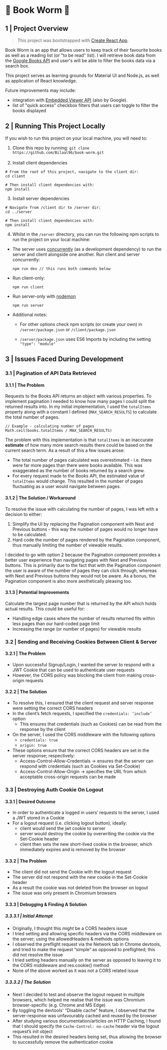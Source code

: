 # 📖 Book Worm 🐛

## 1 | Project Overview

> This project was bootstrapped with [Create React App](https://github.com/facebook/create-react-app).

Book Worm is an app that allows users to keep track of their favourite books as well as a reading list (or "to be read" list). I will retrieve book data from the [Google Books API](https://developers.google.com/books) and user's will be able to filter the books data via a search box.

This project serves as learning grounds for Material UI and Node.js, as well as application of React knowledge.

Future improvements may include:

- integration with [Embedded Viewer API](https://developers.google.com/books/docs/viewer/developers_guide) (also by Google).
- list of "quick access" checkbox filters that users can toggle to filter the books displayed

## 2 | Running This Project Locally

If you wish to run this project on your local machine, you will need to:

1. Clone this repo by running: `git clone https://github.com/Bilaal96/book-worm.git`
   <br/><br/>
1. Install client dependencies

```
# From the root of this project, navigate to the client dir:
cd client

# Then install client dependencies with:
npm install
```

3. Install server dependencies

```
# Navigate from /client dir to /server dir:
cd ../server

# Then install client dependencies with:
npm install
```

4.  Whilst in the `/server` directory, you can run the following npm scripts to run the project on your local machine:

- The server uses [concurrently](https://www.npmjs.com/package/concurrently) (as a development dependency) to run the server and client alongside one another. Run client and server concurrently:
  ```
  npm run dev // this runs both commands below
  ```
- Run client-only:

  ```
  npm run client
  ```

- Run server-only with [nodemon](https://www.npmjs.com/package/nodemon)
  ```
  npm run server
  ```
- Additional notes:

  - For other options check npm scripts (or create your own) in `/server/package.json` or `/client/package.json`

  - `/server/package.json` uses ES6 Imports by including the setting `"type": "module"`

## 3 | Issues Faced During Development

[//]: # 'Pagination'

### 3.1 | Pagination of API Data Retrieved

#### 3.1.1 | The Problem

Requests to the Books API returns an object with various properties. To implement pagination I needed to know how many pages I could split the returned results into. In my initial implementation, I used the `totalItems` property along with a constant I defined (`MAX_SEARCH_RESULTS`) to calculate the total number of pages.

```
// Example - calculating number of pages
Math.ceil(books.totalItems / MAX_SEARCH_RESULTS)
```

The problem with this implementation is that `totalItems` is an inaccurate <strong>estimate</strong> of how many more search results there could be based on the current search term. As a result of this a few issues arose:

- The total number of pages calculated was overestimated - i.e. there were far more pages than there were books available. This was exaggerated as the number of books returned by a search grew.
- For every request made to the Books API, the estimated value of `totalItems` would change. This resulted in the number of pages fluctuating as a user would navigate between pages.

#### 3.1.2 | The Solution / Workaround

To resolve the issue with calculating the number of pages, I was left with a decision to either:

1. Simplify the UI by replacing the Pagination component with Next and Previous buttons - this way the number of pages would no longer have to be calculated.
2. Hard code the number of pages rendered by the Pagination component, thus manually limiting the number of viewable results.

I decided to go with option 2 because the Pagination component provides a better user experience than navigating pages with Next and Previous buttons. This is primarily due to the fact that with the Pagination component the user is aware of the number of pages they can click through, whereas with Next and Previous buttons they would not be aware. As a bonus, the Pagination component is also more aesthetically pleasing too.

#### 3.1.3 | Potential Improvements

Calculate the largest page number that is returned by the API which holds actual results. This could be useful for:

- Handling edge cases where the number of results returned fits within less pages than our hard-coded page limit
- Increasing the range (or number of pages) for viewable results

[//]: # 'Client-Server - Sending and Receiving Cookies'

### 3.2 | Sending and Receiving Cookies Between Client & Server

#### 3.2.1 | The Problem

- Upon successful Signup/Login, I wanted the server to respond with a JWT Cookie that can be used to authenticate user requests
- However, the CORS policy was blocking the client from making cross-origin requests

#### 3.2.2 | The Solution

- To resolve this, I ensured that the client request and server response were setting the correct CORS headers
- In the client’s fetch requests, I specified the `credentials: ‘include’` option
  - This ensures that credentials (such as Cookies) can be read from the response by the client
- On the server, I used the CORS middleware with the following options
  - `credentials: true`
  - `origin: true`
- These options ensure that the correct CORS headers are set in the server response; respectively:
  - Access-Control-Allow-Credentials → ensures that the server can respond with credentials (such as Cookies via Set-Cookie)
  - Access-Control-Allow-Origin → specifies the URL from which acceptable cross-origin requests can be made

[//]: # 'Destroying Auth Cookie On Logout'

### 3.3 | Destroying Auth Cookie On Logout

#### 3.3.1 | Desired Outcome

- In order to authenticate a logged in users’ requests to the server, I used a JWT stored in a Cookie
- For a logout request (i.e. clicking logout button), ideally:
  - client would send the jwt cookie to server
  - server would destroy the cookie by overwriting the cookie via the Set-Cookie header
  - client then sets the new short-lived cookie in the browser, which immediately expires and is removed by the browser

#### 3.3.2 | The Problem

- The client did not send the Cookie with the logout request
- The server did not respond with the new cookie in the Set-Cookie header
- As a result the cookie was not deleted from the browser on logout
- The issue was only present in Chromium browsers

#### 3.3.3 | Debugging & Finding A Solution

##### 3.3.3.1 | Initial Attempt

- Originally, I thought this might be a CORS headers issue
- I tried setting and allowing specific headers via the CORS middleware on the server; using the allowedHeaders & methods options
- I observed the preflight request via the Network tab in Chrome devtools, and tried to make the request “simple” as opposed to preflighted; this did not resolve the issue
- I tried setting headers manually on the server as opposed to leaving it to the CORS middleware and res.cookie() method
- None of the above worked as it was not a CORS related issue

##### 3.3.3.2 | The Solution

- Next I decided to test and observe the logout request in multiple browsers, which helped me realise that the issue was Chromium browser-specific (e.g. Chrome and MS Edge)
- By toggling the devtools' “Disable cache” feature, I observed that the server-response was unfavourably cached and reused by the browser
- After studying various documentation/articles on HTTP Caching, I found that I should specify the `Cache-Control: no-cache` header via the logout request’s init object
- This resulted in the desired headers being set, thus allowing the browser to successfully remove the authentication cookie
